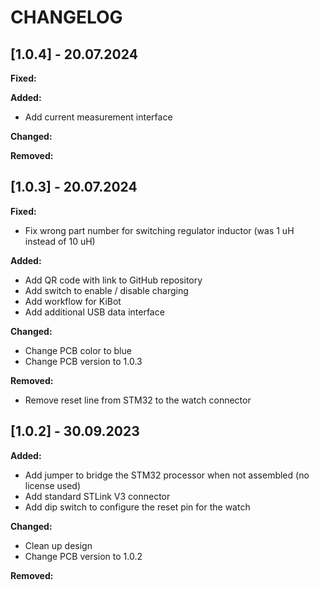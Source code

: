 # CHANGELOG

## [1.0.4] - 20.07.2024

**Fixed:**

**Added:**

- Add current measurement interface

**Changed:**

**Removed:**

## [1.0.3] - 20.07.2024

**Fixed:**

- Fix wrong part number for switching regulator inductor (was 1 uH instead of 10 uH)

**Added:**

- Add QR code with link to GitHub repository
- Add switch to enable / disable charging
- Add workflow for KiBot
- Add additional USB data interface

**Changed:**

- Change PCB color to blue
- Change PCB version to 1.0.3

**Removed:**

- Remove reset line from STM32 to the watch connector

## [1.0.2] - 30.09.2023

**Added:**

- Add jumper to bridge the STM32 processor when not assembled (no license used)
- Add standard STLink V3 connector
- Add dip switch to configure the reset pin for the watch

**Changed:**

- Clean up design
- Change PCB version to 1.0.2

**Removed:**